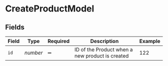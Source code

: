 # CreateProductModel


## Fields

| Field                                           | Type                                            | Required                                        | Description                                     | Example                                         |
| ----------------------------------------------- | ----------------------------------------------- | ----------------------------------------------- | ----------------------------------------------- | ----------------------------------------------- |
| `id`                                            | *number*                                        | :heavy_minus_sign:                              | ID of the Product when a new product is created | 122                                             |